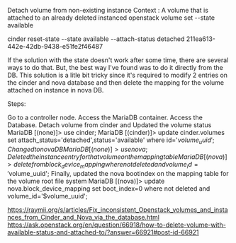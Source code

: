 Detach volume from non-existing instance
Context : A volume that is attached to an already deleted instanced
openstack volume set --state available <VOLUME>

cinder reset-state --state available --attach-status detached 211ea613-442e-42db-9438-e51fe2f46487

If the solution with the state doesn't work after some time, there are several ways to do that. But, the best way I've found was to do it directly from the DB. This solution is a litle bit tricky since it's required to modify 2 entries on the cinder and nova database and then delete the mapping for the volume attached on instance in nova DB.

Steps:

Go to a controller node. Access the MariaDB container. Access the Database.
Detach volume from cinder and Updated the volume status
    MariaDB [(none)]> use cinder;
    MariaDB [(cinder)]> update cinder.volumes set attach_status='detached',status='available'  where id='$volume_uuid';
Changed to nova DB
   MariaDB [(none)]> use nova;
Deleted the instance entry for that volume on the mapping table
   MariaDB [(nova)]> delete from block_device_mapping where not deleted and volume_id='$volume_uuid';
Finally, updated the nova bootindex on the mapping table for the volume root file system
   MariaDB [(nova)]> update nova.block_device_mapping  set boot_index=0 where not deleted and volume_id='$volume_uuid';
   
   
https://raymii.org/s/articles/Fix_inconsistent_Openstack_volumes_and_instances_from_Cinder_and_Nova_via_the_database.html
https://ask.openstack.org/en/question/66918/how-to-delete-volume-with-available-status-and-attached-to/?answer=66921#post-id-66921
